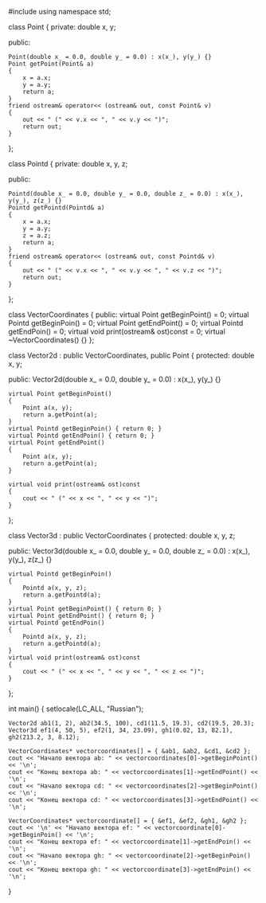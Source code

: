 #include <iostream>
using namespace std;

class Point
{
private:
    double x, y;

public:

    Point(double x_ = 0.0, double y_ = 0.0) : x(x_), y(y_) {}
    Point getPoint(Point& a)
    {
        x = a.x;
        y = a.y;
        return a;
    }
    friend ostream& operator<< (ostream& out, const Point& v)
    {
        out << " (" << v.x << ", " << v.y << ")";
        return out;
    }
};


class Pointd
{
private:
    double x, y, z;

public:

    Pointd(double x_ = 0.0, double y_ = 0.0, double z_ = 0.0) : x(x_), y(y_), z(z_) {}
    Pointd getPointd(Pointd& a)
    {
        x = a.x;
        y = a.y;
        z = a.z;
        return a;
    }
    friend ostream& operator<< (ostream& out, const Pointd& v)
    {
        out << " (" << v.x << ", " << v.y << ", " << v.z << ")";
        return out;
    }
};

class VectorCoordinates
{
public:
    virtual Point getBeginPoint() = 0;
    virtual Pointd getBeginPoin() = 0;
    virtual Point getEndPoint() = 0;
    virtual Pointd getEndPoin() = 0;
    virtual void print(ostream& ost)const = 0;
    virtual ~VectorCoordinates() {}
};


class Vector2d : public VectorCoordinates, public Point
{
protected:
    double x, y;

public:
    Vector2d(double x_ = 0.0, double y_ = 0.0) : x(x_), y(y_) {}

    virtual Point getBeginPoint()
    {
        Point a(x, y);
        return a.getPoint(a);
    }
    virtual Pointd getBeginPoin() { return 0; }
    virtual Pointd getEndPoin() { return 0; }
    virtual Point getEndPoint()
    {
        Point a(x, y);
        return a.getPoint(a);
    }

    virtual void print(ostream& ost)const
    {
        cout << " (" << x << ", " << y << ")";
    }
};


class Vector3d : public VectorCoordinates
{
protected:
    double x, y, z;

public:
    Vector3d(double x_ = 0.0, double y_ = 0.0, double z_ = 0.0) : x(x_), y(y_), z(z_) {}

    virtual Pointd getBeginPoin()
    {
        Pointd a(x, y, z);
        return a.getPointd(a);
    }
    virtual Point getBeginPoint() { return 0; }
    virtual Point getEndPoint() { return 0; }
    virtual Pointd getEndPoin()
    {
        Pointd a(x, y, z);
        return a.getPointd(a);
    }
    virtual void print(ostream& ost)const
    {
        cout << " (" << x << ", " << y << ", " << z << ")";
    }
};



int main()
{
    setlocale(LC_ALL, "Russian");

    Vector2d ab1(1, 2), ab2(34.5, 100), cd1(11.5, 19.3), cd2(19.5, 20.3);
    Vector3d ef1(4, 50, 5), ef2(1, 34, 23.09), gh1(0.02, 13, 82.1), gh2(213.2, 3, 8.12);

    VectorCoordinates* vectorcoordinates[] = { &ab1, &ab2, &cd1, &cd2 };
    cout << "Начало вектора ab: " << vectorcoordinates[0]->getBeginPoint() << '\n';
    cout << "Конец вектора ab: " << vectorcoordinates[1]->getEndPoint() << '\n';
    cout << "Начало вектора cd: " << vectorcoordinates[2]->getBeginPoint() << '\n';
    cout << "Конец вектора cd: " << vectorcoordinates[3]->getEndPoint() << '\n';

    VectorCoordinates* vectorcoordinate[] = { &ef1, &ef2, &gh1, &gh2 };
    cout << '\n' << "Начало вектора ef: " << vectorcoordinate[0]->getBeginPoin() << '\n';
    cout << "Конец вектора ef: " << vectorcoordinate[1]->getEndPoin() << '\n';
    cout << "Начало вектора gh: " << vectorcoordinate[2]->getBeginPoin() << '\n';
    cout << "Конец вектора gh: " << vectorcoordinate[3]->getEndPoin() << '\n';

}
